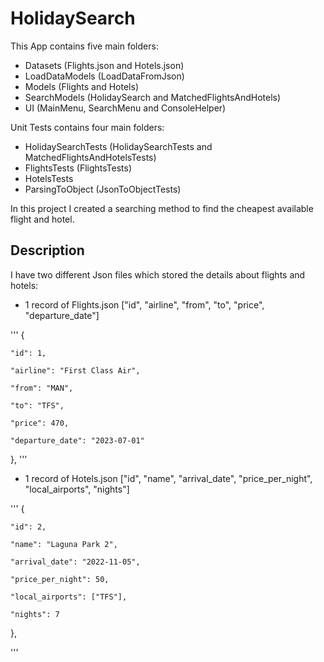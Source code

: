 # HolidaySearch

This App contains five main folders:

- Datasets (Flights.json and Hotels.json)
- LoadDataModels (LoadDataFromJson)
- Models (Flights and Hotels)
- SearchModels (HolidaySearch and MatchedFlightsAndHotels)
- UI (MainMenu, SearchMenu and ConsoleHelper)

Unit Tests contains four main folders:

- HolidaySearchTests (HolidaySearchTests and MatchedFlightsAndHotelsTests)
- FlightsTests (FlightsTests)
- HotelsTests
- ParsingToObject (JsonToObjectTests)


In this project I created a searching method to find the cheapest available flight and hotel.


## Description

I have two different Json files which stored the details about flights and hotels:

- 1 record of Flights.json ["id", "airline", "from", "to", "price", "departure_date"]

'''
{

    "id": 1,

    "airline": "First Class Air",

    "from": "MAN",

    "to": "TFS",

    "price": 470,

    "departure_date": "2023-07-01"

  },
'''

- 1 record of Hotels.json ["id", "name", "arrival_date", "price_per_night", "local_airports", "nights"]


'''
{

    "id": 2,

    "name": "Laguna Park 2",

    "arrival_date": "2022-11-05",

    "price_per_night": 50,

    "local_airports": ["TFS"],

    "nights": 7

  },

 '''

